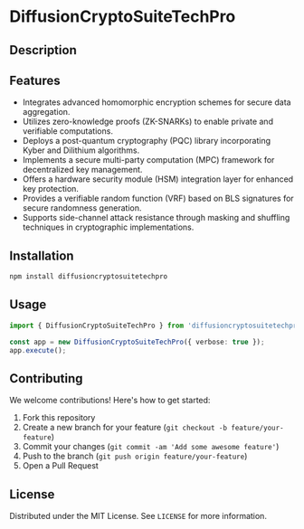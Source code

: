# DiffusionCryptoSuiteTechPro

## Description



## Features

- Integrates advanced homomorphic encryption schemes for secure data aggregation.
- Utilizes zero-knowledge proofs (ZK-SNARKs) to enable private and verifiable computations.
- Deploys a post-quantum cryptography (PQC) library incorporating Kyber and Dilithium algorithms.
- Implements a secure multi-party computation (MPC) framework for decentralized key management.
- Offers a hardware security module (HSM) integration layer for enhanced key protection.
- Provides a verifiable random function (VRF) based on BLS signatures for secure randomness generation.
- Supports side-channel attack resistance through masking and shuffling techniques in cryptographic implementations.
## Installation

```bash
npm install diffusioncryptosuitetechpro
```

## Usage

```typescript
import { DiffusionCryptoSuiteTechPro } from 'diffusioncryptosuitetechpro';

const app = new DiffusionCryptoSuiteTechPro({ verbose: true });
app.execute();
```

## Contributing

We welcome contributions! Here's how to get started:

1. Fork this repository
2. Create a new branch for your feature (`git checkout -b feature/your-feature`)
3. Commit your changes (`git commit -am 'Add some awesome feature'`)
4. Push to the branch (`git push origin feature/your-feature`)
5. Open a Pull Request

## License

Distributed under the MIT License. See `LICENSE` for more information.
